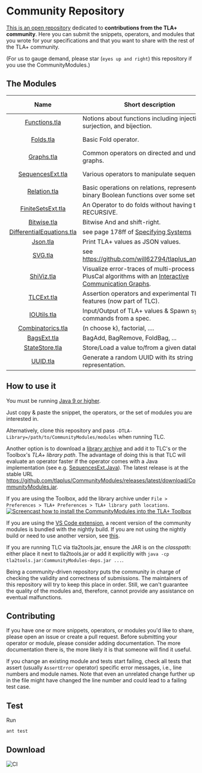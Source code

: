 Community Repository
====================

[This is an open repository](https://github.com/tlaplus/CommunityModules/) dedicated to **contributions from the TLA+ community**.
Here you can submit the snippets, operators, and modules that you wrote for your specifications and that you want to share with the rest of the TLA+ community.

(For us to gauge demand, please star (`eyes up and right`) this repository if you use the CommunityModules.)

The Modules
-----------

|                                                                     Name                                                                      | Short description | Module Override?                                                                                                     | Contributors |
|:---------------------------------------------------------------------------------------------------------------------------------------------:| ---- |----------------------------------------------------------------------------------------------------------------------| ---- |
|                   <a href="https://github.com/tlaplus/CommunityModules/blob/master/modules/Functions.tla">Functions.tla</a>                   | Notions about functions including injection, surjection, and bijection. | [&#10004;](https://github.com/tlaplus/CommunityModules/blob/master/modules/tlc2/overrides/Functions.java)            | [@muenchnerkindl](https://github.com/muenchnerkindl), [@quicquid](https://github.com/quicquid),[@lemmy](https://github.com/lemmy) | 
|                       <a href="https://github.com/tlaplus/CommunityModules/blob/master/modules/Folds.tla">Folds.tla</a>                       | Basic Fold operator. |                                                                                                                      | [@quicquid](https://github.com/quicquid), [@muenchnerkindl](https://github.com/muenchnerkindl) | 
|                      <a href="https://github.com/tlaplus/CommunityModules/blob/master/modules/Graphs.tla">Graphs.tla</a>                      | Common operators on directed and undirected graphs. |                                                                                                                      | Leslie Lamport, [@lemmy](https://github.com/lemmy), [@muenchnerkindl](https://github.com/muenchnerkindl) | 
|                <a href="https://github.com/tlaplus/CommunityModules/blob/master/modules/SequencesExt.tla">SequencesExt.tla</a>                | Various operators to manipulate sequences. | [&#10004;](https://github.com/tlaplus/CommunityModules/blob/master/modules/tlc2/overrides/SequencesExt.java)         | [@muenchnerkindl](https://github.com/muenchnerkindl),[@lemmy](https://github.com/lemmy), [@hwayne](https://github.com/hwayne), [@quicquid](https://github.com/quicquid) | 
|                    <a href="https://github.com/tlaplus/CommunityModules/blob/master/modules/Relation.tla">Relation.tla</a>                    | Basic operations on relations, represented as binary Boolean functions over some set S.|                                                                                                                      | [@muenchnerkindl](https://github.com/muenchnerkindl) | 
|               <a href="https://github.com/tlaplus/CommunityModules/blob/master/modules/FiniteSetsExt.tla">FiniteSetsExt.tla</a>               | An Operator to do folds without having to use RECURSIVE. | &#10004;                                                                                                             | [@hwayne](https://github.com/hwayne),[@lemmy](https://github.com/lemmy), [@quicquid](https://github.com/quicquid) | 
|                     <a href="https://github.com/tlaplus/CommunityModules/blob/master/modules/Bitwise.tla">Bitwise.tla</a>                     | Bitwise And and shift-right. | [&#10004;](https://github.com/tlaplus/CommunityModules/blob/master/modules/tlc2/overrides/Bitwise.java)              | [@lemmy](https://github.com/lemmy),[@pfeodrippe](https://github.com/pfeodrippe) | 
|       <a href="https://github.com/tlaplus/CommunityModules/blob/master/modules/DifferentialEquations.tla">DifferentialEquations.tla</a>       | see page 178ff of [Specifying Systems](https://lamport.azurewebsites.net/tla/book-02-08-08.pdf)|                                                                                                                      | Leslie Lamport | 
|                        <a href="https://github.com/tlaplus/CommunityModules/blob/master/modules/Json.tla">Json.tla</a>                        | Print TLA+ values as JSON values. | [&#10004;](https://github.com/tlaplus/CommunityModules/blob/master/modules/tlc2/overrides/Json.java)                 | [@kuujo](https://github.com/kuujo) | 
|                         <a href="https://github.com/tlaplus/CommunityModules/blob/master/modules/SVG.tla">SVG.tla</a>                         | see https://github.com/will62794/tlaplus_animation | [&#10004;](https://github.com/tlaplus/CommunityModules/blob/master/modules/tlc2/overrides/SVG.java)                  | [@will62794](https://github.com/will62794), [@lemmy](https://github.com/lemmy) | 
|                      <a href="https://github.com/tlaplus/CommunityModules/blob/master/modules/ShiViz.tla">ShiViz.tla</a>                      | Visualize error-traces of multi-process PlusCal algorithms with an [Interactive Communication Graphs](https://bestchai.bitbucket.io/shiviz/). |                                                                                                                      | [@lemmy](https://github.com/lemmy) | 
| <a href="https://github.com/tlaplus/tlaplus/blob/master/tlatools/org.lamport.tlatools/src/tla2sany/StandardModules/TLCExt.tla">TLCExt.tla</a> | Assertion operators and experimental TLC features (now part of TLC). | [&#10004;](https://github.com/tlaplus/tlaplus/blob/master/tlatools/org.lamport.tlatools/src/tlc2/module/TLCExt.java) | [@lemmy](https://github.com/lemmy), [@will62794](https://github.com/will62794) | 
|                     <a href="https://github.com/tlaplus/CommunityModules/blob/master/modules/IOUtils.tla">IOUtils.tla</a>                     | Input/Output of TLA+ values & Spawn system commands from a spec. | [&#10004;](https://github.com/tlaplus/CommunityModules/blob/master/modules/tlc2/overrides/IOUtils.java)              | [@lemmy](https://github.com/lemmy), [@lvanengelen](https://github.com/lvanengelen) | 
|               <a href="https://github.com/tlaplus/CommunityModules/blob/master/modules/Combinatorics.tla">Combinatorics.tla</a>               | (n choose k), factorial, .... | [&#10004;](https://github.com/tlaplus/CommunityModules/blob/master/modules/tlc2/overrides/Combinatorics.java)        | [@lemmy](https://github.com/lemmy) |
|                     <a href="https://github.com/tlaplus/CommunityModules/blob/master/modules/BagsExt.tla">BagsExt.tla</a>                     | BagAdd, BagRemove, FoldBag, ... |                                                                                                                      | [@muenchnerkindl](https://github.com/muenchnerkindl) | 
|              <a href="https://github.com/scuptio/TLAPlusCommunityModules/blob/master/modules/StateStore.tla">StateStore.tla</a>               | Store/Load a value to/from a given database. | [&#10004;](https://github.com/scuptio/TLAPlusCommunityModules/blob/master/modules/tlc2/overrides/StateStore.java)    | [@ybbh](https://github.com/ybbh) | 
|                    <a href="https://github.com/scuptio/TLAPlusCommunityModules/blob/master/modules/UUID.tla">UUID.tla</a>                     | Generate a random UUID with its string representation. | [&#10004;](https://github.com/scuptio/TLAPlusCommunityModules/blob/master/modules/tlc2/overrides/GenUUID.java)       | [@ybbh](https://github.com/ybbh) | 



How to use it
-------------

You must be running [Java 9 or higher](https://github.com/tlaplus/CommunityModules/issues/34#issuecomment-756571840).

Just copy & paste the snippet, the operators, or the set of modules you are interested in.

Alternatively, clone this repository and pass ```-DTLA-Library=/path/to/CommunityModules/modules``` when running TLC.

Another option is to download a [library archive](https://github.com/tlaplus/CommunityModules/releases) and add it to TLC's or the Toolbox's *TLA+ library path*. The advantage of doing this is that TLC will evaluate an operator faster if the operator comes with a Java implementation (see e.g. [SequencesExt.Java](https://github.com/tlaplus/CommunityModules/blob/master/modules/tlc2/overrides/SequencesExt.java)). The latest release is at the stable URL https://github.com/tlaplus/CommunityModules/releases/latest/download/CommunityModules.jar.

If you are using the Toolbox, add the library archive under `File > Preferences > TLA+ Preferences > TLA+ library path locations`.
[![Screencast how to install the CommunityModules into the TLA+ Toolbox](https://img.youtube.com/vi/w9t6JnmxV2E/0.jpg)](https://www.youtube.com/watch?v=w9t6JnmxV2E)

If you are using the [VS Code extension](https://github.com/tlaplus/vscode-tlaplus), a recent version of the community modules is bundled with the nightly build. If you are not using the nightly build or need to use another version, see [this](https://github.com/tlaplus/vscode-tlaplus/issues/249).

If you are running TLC via tla2tools.jar, ensure the JAR is on the *classpath*: either place it next to tla2tools.jar or add it explicitly with `java -cp tla2tools.jar:CommunityModules-deps.jar ...`.

Being a community-driven repository puts the community in charge of checking the validity and correctness of submissions. The maintainers of this repository will try to keep this place in order. Still, we can't guarantee the quality of the modules and, therefore, cannot provide any assistance on eventual malfunctions.

Contributing
------------

If you have one or more snippets, operators, or modules you'd like to share, please open an issue or create
a pull request.  Before submitting your operator or module, please consider adding documentation.  The more documentation there is, the more likely it is that someone will find it useful.

If you change an existing module and tests start failing, check all tests that assert (usually `AssertError` operator) specific error messages, i.e., line numbers and module names.
Note that even an unrelated change further up in the file might have changed the line number and could lead to a failing test case.

Test
------------
Run

``` shell
ant test
```

Download
--------

![CI](https://github.com/tlaplus/CommunityModules/workflows/CI/badge.svg)
